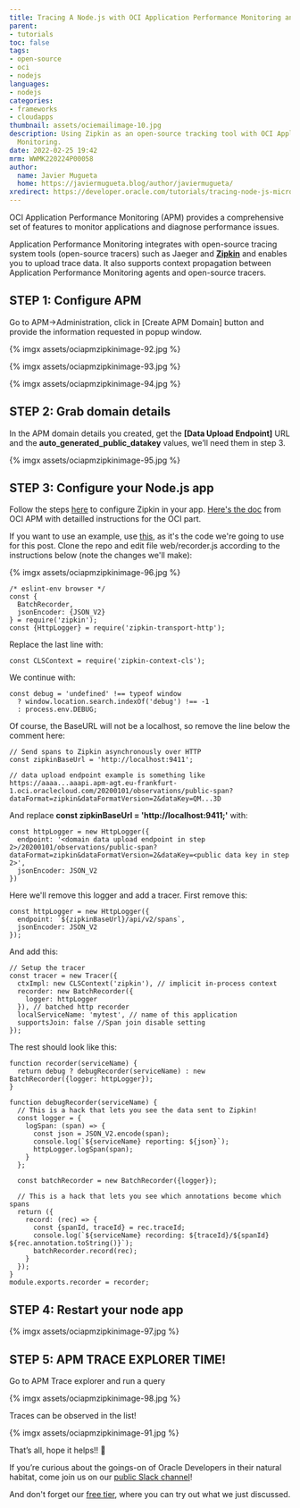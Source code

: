 ```yaml
---
title: Tracing A Node.js with OCI Application Performance Monitoring and Zipkin
parent:
- tutorials
toc: false
tags:
- open-source
- oci
- nodejs
languages:
- nodejs
categories:
- frameworks
- cloudapps
thumbnail: assets/ociemailimage-10.jpg
description: Using Zipkin as an open-source tracking tool with OCI Application Performance
  Monitoring.
date: 2022-02-25 19:42
mrm: WWMK220224P00058
author:
  name: Javier Mugueta
  home: https://javiermugueta.blog/author/javiermugueta/
xredirect: https://developer.oracle.com/tutorials/tracing-node-js-micro-service-oci/
---
```

OCI Application Performance Monitoring (APM) provides a comprehensive set of features to monitor applications and diagnose performance issues.

Application Performance Monitoring integrates with open-source tracing system tools (open-source tracers) such as Jaeger and **[Zipkin](https://zipkin.io)** and enables you to upload trace data. It also supports context propagation between Application Performance Monitoring agents and open-source tracers.

## STEP 1: Configure APM

Go to APM->Administration, click in [Create APM Domain] button and provide the information requested in popup window.


{% imgx assets/ociapmzipkinimage-92.jpg %}

{% imgx assets/ociapmzipkinimage-93.jpg %}

{% imgx assets/ociapmzipkinimage-94.jpg %}

## STEP 2: Grab domain details

In the APM domain details you created, get the **[Data Upload Endpoint]** URL and the **auto_generated_public_datakey** values, we’ll need them in step 3.


{% imgx assets/ociapmzipkinimage-95.jpg %}

## STEP 3: Configure your Node.js app

Follow the steps [here](https://github.com/openzipkin/zipkin-js) to configure Zipkin in your app. [Here's the doc](https://docs.oracle.com/en-us/iaas/application-performance-monitoring/doc/configure-open-source-tracing-systems.html) from OCI APM with detailled instructions for the OCI part. 

If you want to use an example, use [this](https://github.com/openzipkin/zipkin-js-example), as it's the code we're going to use for this post. Clone the repo and edit file web/recorder.js according to the instructions below (note the changes we'll make):

{% imgx assets/ociapmzipkinimage-96.jpg %}

```console
/* eslint-env browser */
const {
  BatchRecorder,
  jsonEncoder: {JSON_V2}
} = require('zipkin');
const {HttpLogger} = require('zipkin-transport-http');
```

Replace the last line with:

```console
const CLSContext = require('zipkin-context-cls');
```

We continue with:

```console
const debug = 'undefined' !== typeof window
  ? window.location.search.indexOf('debug') !== -1
  : process.env.DEBUG;
```

Of course, the BaseURL will not be a localhost, so remove the line below the comment here:

```console
// Send spans to Zipkin asynchronously over HTTP
const zipkinBaseUrl = 'http://localhost:9411';

// data upload endpoint example is something like https://aaaa...aaapi.apm-agt.eu-frankfurt-1.oci.oraclecloud.com/20200101/observations/public-span?dataFormat=zipkin&dataFormatVersion=2&dataKey=QM...3D
```

And replace **const zipkinBaseUrl = 'http://localhost:9411;'** with:

```console
const httpLogger = new HttpLogger({
  endpoint: '<domain data upload endpoint in step 2>/20200101/observations/public-span?dataFormat=zipkin&dataFormatVersion=2&dataKey=<public data key in step 2>',
  jsonEncoder: JSON_V2
})
```

Here we'll remove this logger and add a tracer. First remove this:

```console
const httpLogger = new HttpLogger({
  endpoint: `${zipkinBaseUrl}/api/v2/spans`,
  jsonEncoder: JSON_V2
});
```

And add this:

```console
// Setup the tracer
const tracer = new Tracer({
  ctxImpl: new CLSContext('zipkin'), // implicit in-process context
  recorder: new BatchRecorder({
    logger: httpLogger
  }), // batched http recorder
  localServiceName: 'mytest', // name of this application
  supportsJoin: false //Span join disable setting
});
```

The rest should look like this:

```console
function recorder(serviceName) {
  return debug ? debugRecorder(serviceName) : new BatchRecorder({logger: httpLogger});
}

function debugRecorder(serviceName) {
  // This is a hack that lets you see the data sent to Zipkin!
  const logger = {
    logSpan: (span) => {
      const json = JSON_V2.encode(span);
      console.log(`${serviceName} reporting: ${json}`);
      httpLogger.logSpan(span);
    }
  };

  const batchRecorder = new BatchRecorder({logger});

  // This is a hack that lets you see which annotations become which spans
  return ({
    record: (rec) => {
      const {spanId, traceId} = rec.traceId;
      console.log(`${serviceName} recording: ${traceId}/${spanId} ${rec.annotation.toString()}`);
      batchRecorder.record(rec);
    }
  });
}
module.exports.recorder = recorder; 
```

## STEP 4: Restart your node app

{% imgx assets/ociapmzipkinimage-97.jpg %}


## STEP 5: APM TRACE EXPLORER TIME!

Go to APM Trace explorer and run a query

{% imgx assets/ociapmzipkinimage-98.jpg %}


Traces can be observed in the list!

{% imgx assets/ociapmzipkinimage-91.jpg %}


That’s all, hope it helps!! 🙂

If you’re curious about the goings-on of Oracle Developers in their natural habitat, come join us on our [public Slack channel](https://oracledevrel.slack.com/join/shared_invite/zt-uffjmwh3-ksmv2ii9YxSkc6IpbokL1g#/shared-invite/email)!

And don't forget our [free tier](https://signup.cloud.oracle.com/?language=en), where you can try out what we just discussed.
